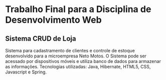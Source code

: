 # Trabalho Final para a Disciplina de Desenvolvimento Web

## Sistema CRUD de Loja


Sistema para cadastramento de clientes e controle de estoque desenvolvido para a microempresa Neto Motos. O Sistema pode ser acessado por dispositivos móveis e utiliza banco de dados para armazenar as informações. Tecnologias utilizadas: Java, Hibernate, HTML5, CSS, Javascript e Spring.
